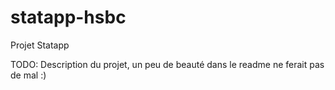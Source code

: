 # statapp-hsbc
Projet Statapp

TODO: Description du projet, un peu de beauté dans le readme ne ferait pas de mal :)